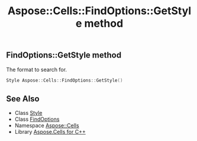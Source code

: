 ﻿---
title: Aspose::Cells::FindOptions::GetStyle method
linktitle: GetStyle
second_title: Aspose.Cells for C++ API Reference
description: 'Aspose::Cells::FindOptions::GetStyle method. The format to search for in C++.'
type: docs
weight: 2300
url: /cpp/aspose.cells/findoptions/getstyle/
---
## FindOptions::GetStyle method


The format to search for.

```cpp
Style Aspose::Cells::FindOptions::GetStyle()
```

## See Also

* Class [Style](../../style/)
* Class [FindOptions](../)
* Namespace [Aspose::Cells](../../)
* Library [Aspose.Cells for C++](../../../)

